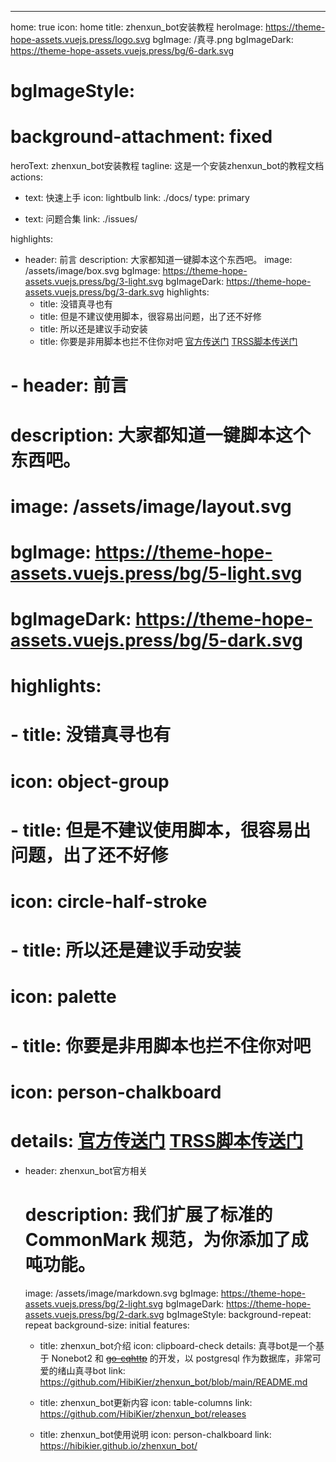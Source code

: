---
home: true
icon: home
title: zhenxun_bot安装教程
heroImage: https://theme-hope-assets.vuejs.press/logo.svg
bgImage: /真寻.png
bgImageDark: https://theme-hope-assets.vuejs.press/bg/6-dark.svg
# bgImageStyle:
#   background-attachment: fixed
heroText: zhenxun_bot安装教程
tagline: 这是一个安装zhenxun_bot的教程文档
actions:
  - text: 快速上手
    icon: lightbulb
    link: ./docs/
    type: primary

  - text: 问题合集
    link: ./issues/

highlights:
  - header: 前言
    description: 大家都知道一键脚本这个东西吧。
    image: /assets/image/box.svg
    bgImage: https://theme-hope-assets.vuejs.press/bg/3-light.svg
    bgImageDark: https://theme-hope-assets.vuejs.press/bg/3-dark.svg
    highlights:
      - title: 没错真寻也有
      - title: 但是不建议使用脚本，很容易出问题，出了还不好修
      - title: 所以还是建议手动安装
      - title: 你要是非用脚本也拦不住你对吧 <a href="https://github.com/zhenxun-org/zhenxun_bot-deploy">官方传送门</a> <a href="https://trss.me/Install/Windows.html">TRSS脚本传送门</a>

  # - header: 前言
  #   description: 大家都知道一键脚本这个东西吧。
  #   image: /assets/image/layout.svg
  #   bgImage: https://theme-hope-assets.vuejs.press/bg/5-light.svg
  #   bgImageDark: https://theme-hope-assets.vuejs.press/bg/5-dark.svg
  #   highlights:
  #     - title: 没错真寻也有
  #       icon: object-group

  #     - title: 但是不建议使用脚本，很容易出问题，出了还不好修
  #       icon: circle-half-stroke

  #     - title: 所以还是建议手动安装
  #       icon: palette

  #     - title: 你要是非用脚本也拦不住你对吧
  #       icon: person-chalkboard
  #       details:  <a href="https://github.com/zhenxun-org/zhenxun_bot-deploy">官方传送门</a> <a href="https://trss.me/Install/Windows.html">TRSS脚本传送门</a>

  - header: zhenxun_bot官方相关
    # description: 我们扩展了标准的 CommonMark 规范，为你添加了成吨功能。
    image: /assets/image/markdown.svg
    bgImage: https://theme-hope-assets.vuejs.press/bg/2-light.svg
    bgImageDark: https://theme-hope-assets.vuejs.press/bg/2-dark.svg
    bgImageStyle:
      background-repeat: repeat
      background-size: initial
    features:
      - title: zhenxun_bot介绍
        icon: clipboard-check
        details: 真寻bot是一个基于 <a hred="https://github.com/nonebot/nonebot2">Nonebot2</a> 和 <del><a href="https://github.com/Mrs4s/go-cqhttp">go-cqhttp</a></del> 的开发，以 <a hred="https://www.postgresql.org/">postgresql</a> 作为数据库，非常可爱的绪山真寻bot
        link: https://github.com/HibiKier/zhenxun_bot/blob/main/README.md

      - title: zhenxun_bot更新内容
        icon: table-columns
        link: https://github.com/HibiKier/zhenxun_bot/releases

      - title: zhenxun_bot使用说明
        icon: person-chalkboard
        link: https://hibikier.github.io/zhenxun_bot/
